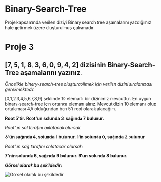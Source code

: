 # Binary-Search-Tree
Proje kapsamında verilen diziyi Binary search tree aşamalarını yazdığımız hale getirmek üzere oluşturulmuş çalışmadır.

# Proje 3

## [7, 5, 1, 8, 3, 6, 0, 9, 4, 2] dizisinin Binary-Search-Tree aşamalarını yazınız.

*Öncelikle binary-search-tree oluşturabilmek için verilen dizini sıralanması gerekmektedir.*

[0,1,2,3,4,5,6,7,8,9] şeklinde 10 elemanlı bir dizinimiz mevcuttur. En uygun binary-search-tree için ortanca elemanı alırız. Mevcut dizin 10 elemanlı olup ortalaması 4,5 olduğundan ben 5'i root olarak alacağım. 

**Root 5'tir. Root'un solunda 3, sağında 7 bulunur.**

*Root'un sol tarafını anlatacak olursak:*

**3'ün sağında 4, solunda 1 bulunur. 1'in solunda 0, sağında 2 bulunur.**

*Root'un sağ tarafını anlatacak olursak:*

**7'nin solunda 6, sağında 9 bulunur. 9'un solunda 8 bulunur.**

***Görsel olarak bu şekildedir:***

![Görsel olarak bu şekildedir](https://imgyukle.com/f/2023/01/09/J3D0vt.jpeg)